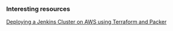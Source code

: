 ### Interesting resources

[Deploying a Jenkins Cluster on AWS using Terraform and Packer](https://blog.sonatype.com/how-to-deploy-a-jenkins-cluster-on-aws-as-part-of-a-fully-automate-ci/cd-platform)
